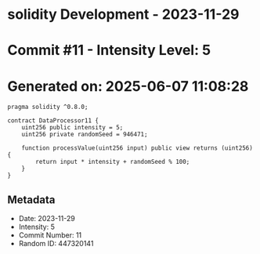﻿# solidity Development - 2023-11-29
# Commit #11 - Intensity Level: 5
# Generated on: 2025-06-07 11:08:28
```solidity
pragma solidity ^0.8.0;

contract DataProcessor11 {
    uint256 public intensity = 5;
    uint256 private randomSeed = 946471;

    function processValue(uint256 input) public view returns (uint256) {
        return input * intensity + randomSeed % 100;
    }
}
```
## Metadata
- Date: 2023-11-29
- Intensity: 5
- Commit Number: 11
- Random ID: 447320141
